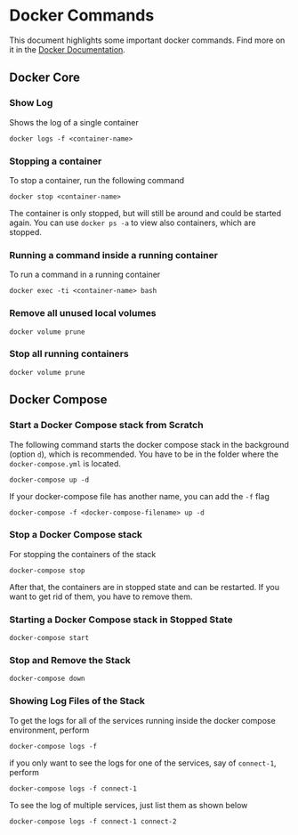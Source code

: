 # Docker Commands

This document highlights some important docker commands. Find more on it in the [Docker Documentation]().

## Docker Core

### Show Log

Shows the log of a single container

```
docker logs -f <container-name>
```

### Stopping a container

To stop a container, run the following command

```
docker stop <container-name>
```

The container is only stopped, but will still be around and could be started again. You can use `docker ps -a` to view also containers, which are stopped.

### Running a command inside a running container

To run a command in a running container

```
docker exec -ti <container-name> bash
```

### Remove all unused local volumes

```
docker volume prune
```

### Stop all running containers

```
docker volume prune
```


## Docker Compose

### Start a Docker Compose stack from Scratch

The following command starts the docker compose stack in the background (option `d`), which is recommended. You have to be in the folder where the `docker-compose.yml` is located.

```
docker-compose up -d
```

If your docker-compose file has another name, you can add the `-f` flag

```
docker-compose -f <docker-compose-filename> up -d
```

### Stop a Docker Compose stack

For stopping the containers of the stack

```
docker-compose stop
```

After that, the containers are in stopped state and can be restarted. If you want to get rid of them, you have to remove them. 

### Starting a Docker Compose stack in Stopped State

```
docker-compose start
```

### Stop and Remove the Stack

```
docker-compose down
```

### Showing Log Files of the Stack

To get the logs for all of the services running inside the docker compose environment, perform

```
docker-compose logs -f
```

if you only want to see the logs for one of the services, say of `connect-1`, perform


```
docker-compose logs -f connect-1
```

To see the log of multiple services, just list them as shown below

```
docker-compose logs -f connect-1 connect-2
```

